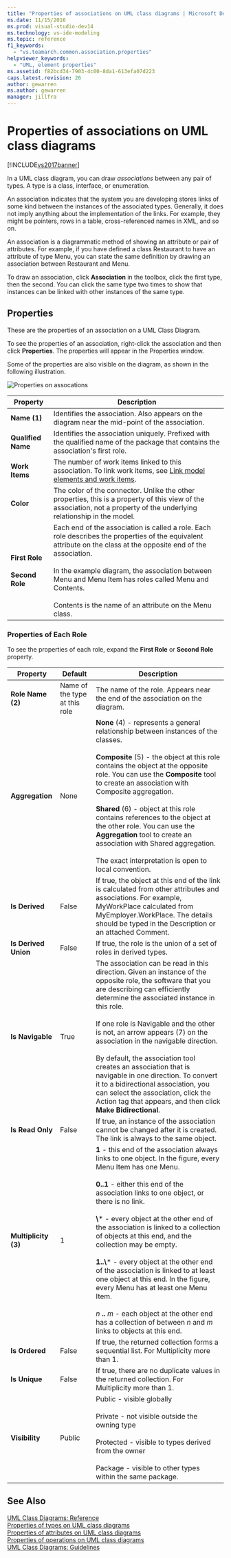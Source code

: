 ```yaml
---
title: "Properties of associations on UML class diagrams | Microsoft Docs"
ms.date: 11/15/2016
ms.prod: visual-studio-dev14
ms.technology: vs-ide-modeling
ms.topic: reference
f1_keywords: 
  - "vs.teamarch.common.association.properties"
helpviewer_keywords: 
  - "UML, element properties"
ms.assetid: f82bcd34-7903-4c00-8da1-613efa07d223
caps.latest.revision: 26
author: gewarren
ms.author: gewarren
manager: jillfra
---
```

# Properties of associations on UML class diagrams
[!INCLUDE[vs2017banner](../includes/vs2017banner.md)]

In a UML class diagram, you can draw *associations* between any pair of types. A type is a class, interface, or enumeration.  

 An association indicates that the system you are developing stores links of some kind between the instances of the associated types. Generally, it does not imply anything about the implementation of the links. For example, they might be pointers, rows in a table, cross-referenced names in XML, and so on.  

 An association is a diagrammatic method of showing an attribute or pair of attributes. For example, if you have defined a class Restaurant to have an attribute of type Menu, you can state the same definition by drawing an association between Restaurant and Menu.  

 To draw an association, click **Association** in the toolbox, click the first type, then the second. You can click the same type two times to show that instances can be linked with other instances of the same type.  

## Properties  
 These are the properties of an association on a UML Class Diagram.  

 To see the properties of an association, right-click the association and then click **Properties**. The properties will appear in the Properties window.  

 Some of the properties are also visible on the diagram, as shown in the following illustration.  

 ![Properties on assocations](../modeling/media/uml-classprop.png "UML_ClassProp")  

|**Property**|Description|  
|------------------|-----------------|  
|**Name (1)**|Identifies the association. Also appears on the diagram near the mid-point of the association.|  
|**Qualified Name**|Identifies the association uniquely. Prefixed with the qualified name of the package that contains the association's first role.|  
|**Work Items**|The number of work items linked to this association. To link work items, see [Link model elements and work items](../modeling/link-model-elements-and-work-items.md).|  
|**Color**|The color of the connector. Unlike the other properties, this is a property of this view of the association, not a property of the underlying relationship in the model.|  
|**First Role**<br /><br /> **Second Role**|Each end of the association is called a role. Each role describes the properties of the equivalent attribute on the class at the opposite end of the association.<br /><br /> In the example diagram, the association between Menu and Menu Item has roles called Menu and Contents.<br /><br /> Contents is the name of an attribute on the Menu class.|  

### Properties of Each Role  
 To see the properties of each role, expand the **First Role** or **Second Role** property.  

|     **Property**     |          **Default**          |                                                                                                                                                                                                                                                                                                                                        Description                                                                                                                                                                                                                                                                                                                                         |
|----------------------|-------------------------------|--------------------------------------------------------------------------------------------------------------------------------------------------------------------------------------------------------------------------------------------------------------------------------------------------------------------------------------------------------------------------------------------------------------------------------------------------------------------------------------------------------------------------------------------------------------------------------------------------------------------------------------------------------------------------------------------|
|  **Role Name (2)**   | Name of the type at this role |                                                                                                                                                                                                                                                                                                       The name of the role. Appears near the end of the association on the diagram.                                                                                                                                                                                                                                                                                                        |
|   **Aggregation**    |             None              |                                                                        **None** (4) - represents a general relationship between instances of the classes.<br /><br /> **Composite** (5) - the object at this role contains the object at the opposite role. You can use the **Composite** tool to create an association with Composite aggregation.<br /><br /> **Shared** (6) - object at this role contains references to the object at the other role. You can use the **Aggregation** tool to create an association with Shared aggregation.<br /><br /> The exact interpretation is open to local convention.                                                                         |
|    **Is Derived**    |             False             |                                                                                                                                                                                                                          If true, the object at this end of the link is calculated from other attributes and associations. For example, MyWorkPlace calculated from MyEmployer.WorkPlace. The details should be typed in the Description or an attached Comment.                                                                                                                                                                                                                           |
| **Is Derived Union** |             False             |                                                                                                                                                                                                                                                                                                             If true, the role is the union of a set of roles in derived types.                                                                                                                                                                                                                                                                                                             |
|   **Is Navigable**   |             True              |                                                 The association can be read in this direction. Given an instance of the opposite role, the software that you are describing can efficiently determine the associated instance in this role.<br /><br /> If one role is Navigable and the other is not, an arrow appears (7) on the association in the navigable direction.<br /><br /> By default, the association tool creates an association that is navigable in one direction. To convert it to a bidirectional association, you can select the association, click the Action tag that appears, and then click **Make Bidirectional**.                                                 |
|   **Is Read Only**   |             False             |                                                                                                                                                                                                                                                                                   If true, an instance of the association cannot be changed after it is created. The link is always to the same object.                                                                                                                                                                                                                                                                                    |
| **Multiplicity (3)** |               1               | **1** - this end of the association always links to one object. In the figure, every Menu Item has one Menu.<br /><br /> **0..1** - either this end of the association links to one object, or there is no link.<br /><br /> **\\**\* - every object at the other end of the association is linked to a collection of objects at this end, and the collection may be empty.<br /><br /> **1..\\**\* - every object at the other end of the association is linked to at least one object at this end. In the figure, every Menu has at least one Menu Item.<br /><br /> *n* **..** *m* - each object at the other end has a collection of between *n* and *m* links to objects at this end. |
|    **Is Ordered**    |             False             |                                                                                                                                                                                                                                                                                                  If true, the returned collection forms a sequential list. For Multiplicity more than 1.                                                                                                                                                                                                                                                                                                   |
|    **Is Unique**     |             False             |                                                                                                                                                                                                                                                                                              If true, there are no duplicate values in the returned collection. For Multiplicity more than 1.                                                                                                                                                                                                                                                                                              |
|    **Visibility**    |            Public             |                                                                                                                                                                                                                                 Public - visible globally<br /><br /> Private - not visible outside the owning type<br /><br /> Protected - visible to types derived from the owner<br /><br /> Package - visible to other types within the same package.                                                                                                                                                                                                                                  |

## See Also  
 [UML Class Diagrams: Reference](../modeling/uml-class-diagrams-reference.md)   
 [Properties of types on UML class diagrams](../modeling/properties-of-types-on-uml-class-diagrams.md)   
 [Properties of attributes on UML class diagrams](../modeling/properties-of-attributes-on-uml-class-diagrams.md)   
 [Properties of operations on UML class diagrams](../modeling/properties-of-operations-on-uml-class-diagrams.md)   
 [UML Class Diagrams: Guidelines](../modeling/uml-class-diagrams-guidelines.md)
